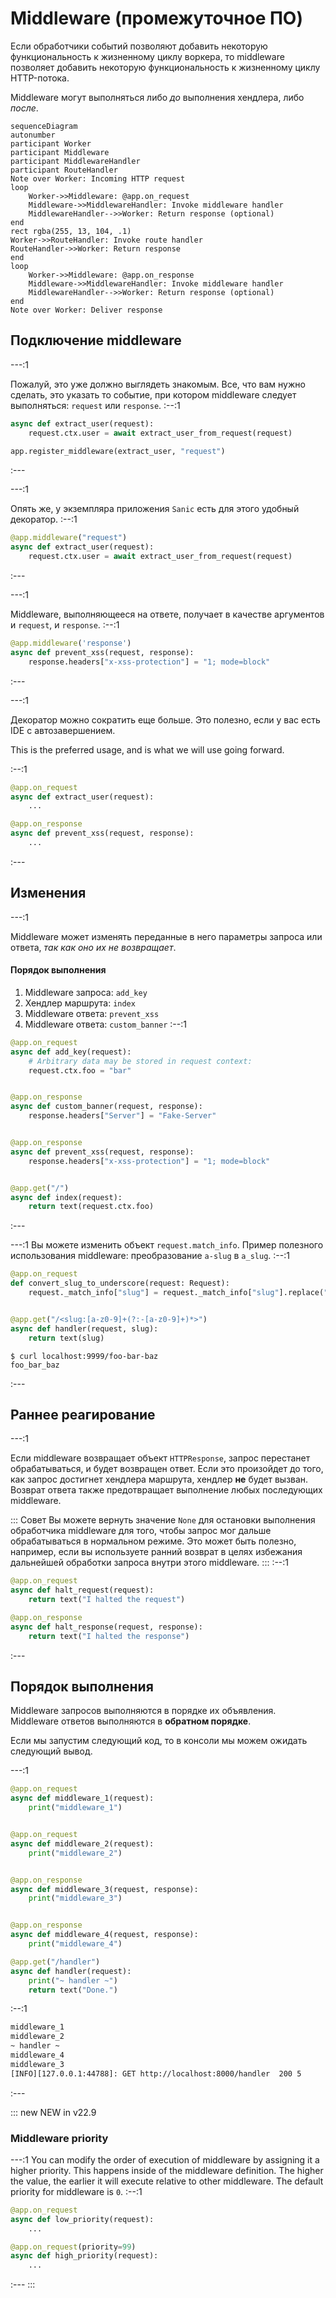 # Middleware (промежуточное ПО)

Если обработчики событий позволяют добавить некоторую функциональность к жизненному циклу воркера, то middleware позволяет добавить некоторую функциональность к жизненному циклу HTTP-потока.

Middleware могут выполняться либо _до_ выполнения хендлера, либо _после_.

```mermaid
sequenceDiagram
autonumber
participant Worker
participant Middleware
participant MiddlewareHandler
participant RouteHandler
Note over Worker: Incoming HTTP request
loop
    Worker->>Middleware: @app.on_request
    Middleware->>MiddlewareHandler: Invoke middleware handler
    MiddlewareHandler-->>Worker: Return response (optional)
end
rect rgba(255, 13, 104, .1)
Worker->>RouteHandler: Invoke route handler
RouteHandler->>Worker: Return response
end
loop
    Worker->>Middleware: @app.on_response
    Middleware->>MiddlewareHandler: Invoke middleware handler
    MiddlewareHandler-->>Worker: Return response (optional)
end
Note over Worker: Deliver response
```
## Подключение middleware

---:1

Пожалуй, это уже должно выглядеть знакомым. Все, что вам нужно сделать, это указать то событие, при котором middleware следует выполняться: `request` или `response`. :--:1
```python
async def extract_user(request):
    request.ctx.user = await extract_user_from_request(request)

app.register_middleware(extract_user, "request")
```
:---

---:1

Опять же, у экземпляра приложения `Sanic` есть для этого удобный декоратор. :--:1
```python
@app.middleware("request")
async def extract_user(request):
    request.ctx.user = await extract_user_from_request(request)
```
:---

---:1

Middleware, выполняющееся на ответе, получает в качестве аргументов и `request`, и `response`. :--:1
```python
@app.middleware('response')
async def prevent_xss(request, response):
    response.headers["x-xss-protection"] = "1; mode=block"
```
:---

---:1

Декоратор можно сократить еще больше. Это полезно, если у вас есть IDE с автозавершением.

This is the preferred usage, and is what we will use going forward.

:--:1
```python
@app.on_request
async def extract_user(request):
    ...

@app.on_response
async def prevent_xss(request, response):
    ...
```
:---

## Изменения

---:1

Middleware может изменять переданные в него параметры запроса или ответа, _так как оно их не возвращает_.

#### Порядок выполнения

1. Middleware запроса: `add_key`
2. Хендлер маршрута: `index`
3. Middleware ответа: `prevent_xss`
4. Middleware ответа: `custom_banner` :--:1
```python
@app.on_request
async def add_key(request):
    # Arbitrary data may be stored in request context:
    request.ctx.foo = "bar"


@app.on_response
async def custom_banner(request, response):
    response.headers["Server"] = "Fake-Server"


@app.on_response
async def prevent_xss(request, response):
    response.headers["x-xss-protection"] = "1; mode=block"


@app.get("/")
async def index(request):
    return text(request.ctx.foo)

```
:---


---:1 Вы можете изменить объект `request.match_info`. Пример полезного использования middleware: преобразование `a-slug` в `a_slug`. :--:1
```python
@app.on_request
def convert_slug_to_underscore(request: Request):
    request._match_info["slug"] = request._match_info["slug"].replace("-", "_")


@app.get("/<slug:[a-z0-9]+(?:-[a-z0-9]+)*>")
async def handler(request, slug):
    return text(slug)
```
```
$ curl localhost:9999/foo-bar-baz
foo_bar_baz
```
:---
## Раннее реагирование

---:1

Если middleware возвращает объект `HTTPResponse`, запрос перестанет обрабатываться, и будет возвращен ответ. Если это произойдет до того, как запрос достигнет хендлера маршрута, хендлер **не** будет вызван. Возврат ответа также предотвращает выполнение любых последующих middleware.

::: Совет Вы можете вернуть значение `None` для остановки выполнения обработчика middleware для того, чтобы запрос мог дальше обрабатываться в нормальном режиме. Это может быть полезно, например, если вы используете ранний возврат в целях избежания дальнейшей обработки запроса внутри этого middleware. ::: :--:1
```python
@app.on_request
async def halt_request(request):
    return text("I halted the request")

@app.on_response
async def halt_response(request, response):
    return text("I halted the response")
```
:---

## Порядок выполнения

Middleware запросов выполняются в порядке их объявления. Middleware ответов выполняются в **обратном порядке**.

Если мы запустим следующий код, то в консоли мы можем ожидать следующий вывод.

---:1
```python
@app.on_request
async def middleware_1(request):
    print("middleware_1")


@app.on_request
async def middleware_2(request):
    print("middleware_2")


@app.on_response
async def middleware_3(request, response):
    print("middleware_3")


@app.on_response
async def middleware_4(request, response):
    print("middleware_4")

@app.get("/handler")
async def handler(request):
    print("~ handler ~")
    return text("Done.")
```
:--:1
```bash
middleware_1
middleware_2
~ handler ~
middleware_4
middleware_3
[INFO][127.0.0.1:44788]: GET http://localhost:8000/handler  200 5
```
:---

::: new NEW in v22.9
### Middleware priority

---:1 You can modify the order of execution of middleware by assigning it a higher priority. This happens inside of the middleware definition. The higher the value, the earlier it will execute relative to other middleware. The default priority for middleware is `0`. :--:1
```python
@app.on_request
async def low_priority(request):
    ...

@app.on_request(priority=99)
async def high_priority(request):
    ...
```
:--- :::
